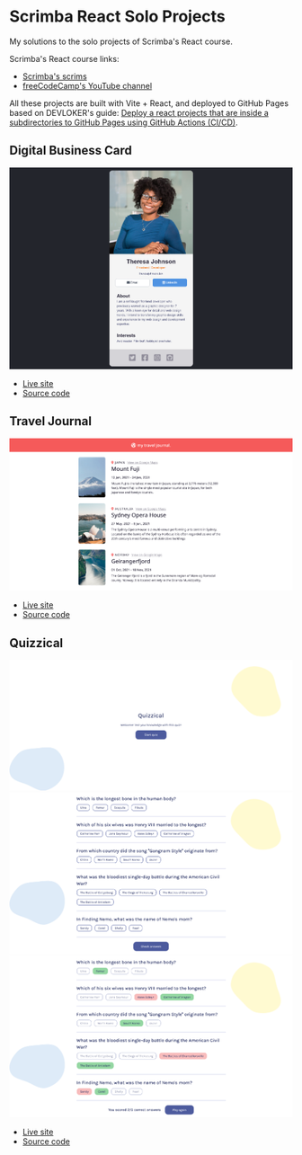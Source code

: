 # Scrimba React Solo Projects
 My solutions to the solo projects of Scrimba's React course.

Scrimba's React course links:
- [Scrimba's scrims](https://scrimba.com/learn/learnreact)
- [freeCodeCamp's YouTube channel](https://www.youtube.com/watch?v=bMknfKXIFA8)

All these projects are built with Vite + React, and deployed to GitHub Pages based on DEVLOKER's guide: [Deploy a react projects that are inside a subdirectories to GitHub Pages using GitHub Actions (CI/CD)](https://dev.to/devloker/deploy-a-react-projects-that-are-inside-a-subdirectories-to-github-pages-using-github-actions-cicd-3n9l).

## Digital Business Card

![Screenshot of the digital businees card solo project](./1-digital-business-card/screenshot.png)

- [Live site](https://helenchong.dev/Scrimba-React-Solo-Projects/1-digital-business-card/)
- [Source code](https://github.com/helenclx/Scrimba-React-Solo-Projects/tree/main/1-digital-business-card)

## Travel Journal

![Screenshot of the travel journal solo project](./2-travel-journal/screenshot.png)

- [Live site](https://helenchong.dev/Scrimba-React-Solo-Projects/2-travel-journal/)
- [Source code](https://github.com/helenclx/Scrimba-React-Solo-Projects/tree/main/2-travel-journal)

## Quizzical

![Screenshot of the start of Quizzical's quiz game](./3-quizzical/screenshot-start.png)
![Screenshot of a list of quuestions from the Quizzical solo project](./3-quizzical/screenshot-questions.png)
![Screenshot of Quizzical displaying the quiz result](./3-quizzical/screenshot-answers.png)

- [Live site](https://helenchong.dev/Scrimba-React-Solo-Projects/3-quizzical/)
- [Source code](https://github.com/helenclx/Scrimba-React-Solo-Projects/tree/main/3-quizzical)